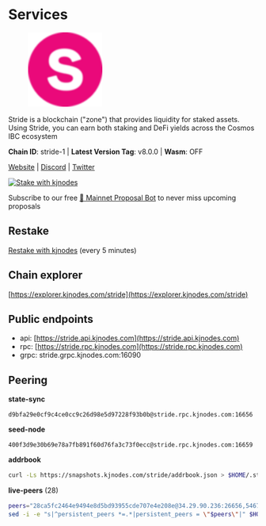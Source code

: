 # Services

<figure><img src="https://raw.githubusercontent.com/kj89/cosmos-images/main/logos/stride.png" width="150" alt=""><figcaption></figcaption></figure>

Stride is a blockchain ("zone") that provides liquidity for staked assets.  Using Stride, you can earn both staking and DeFi yields across the Cosmos IBC ecosystem

**Chain ID**: stride-1 | **Latest Version Tag**: v8.0.0 | **Wasm**: OFF

[Website](https://stride.zone) | [Discord](https://discord.gg/mzQZ8dAE7u) | [Twitter](https://twitter.com/stride_zone)

[![Stake with kjnodes](https://i.ibb.co/cr44Q8j/button-stake-with-kjnodes.png)](https://restake.app/stride/stridevaloper1j8gkhtllnp252l6g6zwzea30e7pvzqttr9768n)

Subscribe to our free [🤖 Mainnet Proposal Bot](https://t.me/kjnodes_proposal_bot) to never miss upcoming proposals

## Restake

[Restake with kjnodes](https://restake.app/stride/stridevaloper1j8gkhtllnp252l6g6zwzea30e7pvzqttr9768n) (every 5 minutes)
## Chain explorer
[https://explorer.kjnodes.com/stride](https://explorer.kjnodes.com/stride)

## Public endpoints

* api: [https://stride.api.kjnodes.com](https://stride.api.kjnodes.com)
* rpc: [https://stride.rpc.kjnodes.com](https://stride.rpc.kjnodes.com)
* grpc: stride.grpc.kjnodes.com:16090

## Peering

**state-sync**

```text
d9bfa29e0cf9c4ce0cc9c26d98e5d97228f93b0b@stride.rpc.kjnodes.com:16656
```

**seed-node**

```text
400f3d9e30b69e78a7fb891f60d76fa3c73f0ecc@stride.rpc.kjnodes.com:16659
```

**addrbook**
```bash
curl -Ls https://snapshots.kjnodes.com/stride/addrbook.json > $HOME/.stride/config/addrbook.json
```

**live-peers** (28)
```bash
peers="28ca5fc2464e9494e8d5bd93955cde707e4e208e@34.29.90.236:26656,54672e848a31d2e7aeda35b8f2c320ad508c5550@128.199.141.132:26656,04b797b5a56fb939a97a3c7d9c3230d09b85e8d7@93.189.30.118:26656,44e797771bff124693e63a8ec331d42873cf2ae2@95.217.202.49:35656,cc35475fe1f7c345af0ea8a692f3b4b41c8f12a2@116.202.36.240:10156,233e06cfa51d53e186afe032e848f5c9f5cd4a01@83.171.248.3:26656,ea6a7b2f366bc343f0670f1673fd86001dd08eb0@65.108.122.246:26636,8602d85bc570686ef255370177a92569e1ba4aa2@54.38.38.40:26639,471518432477e31ea348af246c0b54095d41352c@78.47.210.211:26656,f8e2f80a8c58e6f53cc4940f5f1eac55c9067480@35.213.184.121:26656,6831d67983cf5ebcb44da01737ccd6ccbd15c08e@193.70.47.90:12256,ebc272824924ea1a27ea3183dd0b9ba713494f83@185.16.39.158:26886,1483ddbd1ba369c01d5496877314ed1b09bd9cc3@65.21.189.221:12256,a7b4cf6f65138ba61518c2c45402da32dc8e28b7@88.99.164.158:21016,9ed4a1c80960ae933551283eb8aef52468f6cfc7@65.109.106.169:26656,9731c3365c772b3bc4580de5708a33f22c6174ec@208.102.87.76:26656,ced7684f4d60399986cdbc1465ac00a420a14202@65.21.202.61:1807,bdc2baaf2d18152c38340d368249ac866daf3e3d@198.244.178.213:26656,7bbb4b5b161e38938414949ec3a82f4ac8ffb4ad@209.145.56.74:26656,615ebc348998f7f050763dd0a9201e8f61e8fc07@35.210.78.199:26656,bba10290da32f3cb41e15c3a192413666ce05cee@136.243.119.243:26656,7ab3bfcdbe618ed62317cbc40ef48aee783fb2b4@144.76.152.68:4656,c3467e5becb108e62f6a6051eb5551e9f256d096@98.97.16.41:26656,87a7a8cc67967d0ede5d68a1477c44a40a8705f7@108.165.178.242:26653,cd680cc992983e5c8244b5529034a2e362e7a6d3@93.159.134.157:26656,754b74f0a4208fcb80945a02c3a2826f7be4e763@144.91.102.95:26656,c938bcc723f004798750c3c533e8a6735f6d8363@38.146.3.122:12256,d9bfa29e0cf9c4ce0cc9c26d98e5d97228f93b0b@65.109.88.38:16656"
sed -i -e "s|^persistent_peers *=.*|persistent_peers = \"$peers\"|" $HOME/.stride/config/config.toml
```
